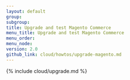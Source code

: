 ```yaml
---
layout: default
group:
subgroup:
title: Upgrade and test Magento Commerce
menu_title: Upgrade and test Magento Commerce
menu_order:
menu_node:
version: 2.0
github_link: cloud/howtos/upgrade-magento.md
---
```


{% include cloud/upgrade.md %}
